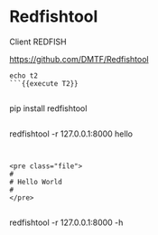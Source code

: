 # Redfishtool

Client REDFISH

https://github.com/DMTF/Redfishtool


```
echo t2
```{{execute T2}}


```
pip install redfishtool
```{{execute  T2}}

```
redfishtool -r 127.0.0.1:8000 hello
```{{execute  T2}}


<pre class="file">
#
# Hello World 
#
</pre>


```
redfishtool -r 127.0.0.1:8000 -h
```{{execute  T2}}